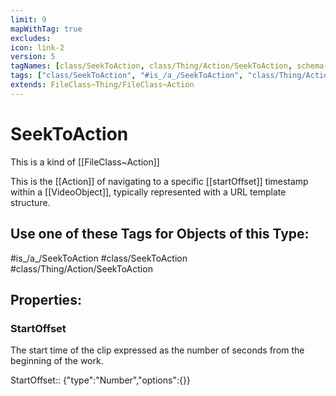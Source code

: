 ```yaml
---
limit: 9
mapWithTag: true
excludes:
icon: link-2
version: 5
tagNames: [class/SeekToAction, class/Thing/Action/SeekToAction, schema-org/SeekToAction]
tags: ["class/SeekToAction", "#is_/a_/SeekToAction", "class/Thing/Action/SeekToAction"]
extends: FileClass~Thing/FileClass~Action
---
```


# SeekToAction
This is a kind of [[FileClass~Action]]

This is the [[Action]] of navigating to a specific [[startOffset]] timestamp within a [[VideoObject]], typically represented with a URL template structure.


## Use one of these Tags for Objects of this Type:

#is_/a_/SeekToAction
#class/SeekToAction
#class/Thing/Action/SeekToAction

## Properties:

### StartOffset
The start time of the clip expressed as the number of seconds from the beginning of the work.

StartOffset:: {"type":"Number","options":{}}


